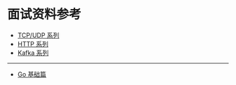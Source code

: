 # 面试资料参考

- [TCP/UDP 系列](protocol_tcp%26udp.md)
- [HTTP 系列](protocol_http.md)
- [Kafka 系列](kafka.md)

---

- [Go 基础篇](golang.md)
